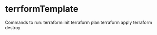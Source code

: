 # terrformTemplate
Commands to run:
terraform init
terraform plan
terraform apply
terraform destroy
